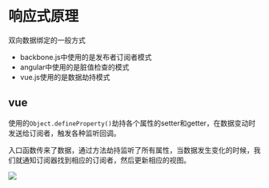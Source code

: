 # 响应式原理

双向数据绑定的一般方式

- backbone.js中使用的是发布者订阅者模式
- angular中使用的是脏值检查的模式
- vue.js使用的是数据劫持模式

## vue

使用的`Object.defineProperty()`劫持各个属性的setter和getter，在数据变动时发送给订阅者，触发各种监听回调。

入口函数传来了数据，通过方法劫持监听了所有属性，当数据发生变化的时候，我们就通知订阅器找到相应的订阅者，然后更新相应的视图。

![](https://user-gold-cdn.xitu.io/2019/6/4/16b22c8fe2629e68?imageView2/0/w/1280/h/960/format/webp/ignore-error/1)